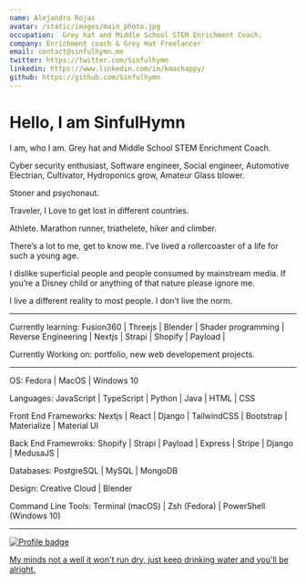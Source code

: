 ```yaml
---
name: Alejandro Rojas
avatar: /static/images/main_photo.jpg
occupation:  Grey hat and Middle School STEM Enrichment Coach.
company: Enrichment coach & Grey Hat Freelancer
email: contact@sinfulhymn.me
twitter: https://twitter.com/Sinfulhymn
linkedin: https://www.linkedin.com/in/kmachappy/
github: https://github.com/Sinfulhymn
---
```


# Hello, I am SinfulHymn

I am, who I am.
Grey hat and Middle School STEM Enrichment Coach.

Cyber security enthusiast, Software engineer, Social engineer, Automotive Electrian, Cultivator, Hydroponics grow, Amateur Glass blower.

Stoner and psychonaut.

Traveler, I Love to get lost in different countries.

Athlete. Marathon runner, triathelete, hiker and climber.

There’s a lot to me, get to know me.
I’ve lived a rollercoaster of a life for such a young age.

I dislike superficial people and people consumed by mainstream media. If you’re a Disney child or anything of that nature please ignore me.

I live a different reality to most people. I don’t live the norm.

---

Currently learning: Fusion360 | Threejs | Blender | Shader programming | Reverse Engineering | Nextjs | Strapi | Shopify | Payload |

Currently Working on: portfolio, new web developement projects.

---

OS: Fedora | MacOS | Windows 10

Languages: JavaScript | TypeScript | Python | Java | HTML | CSS

Front End Frameworks: Nextjs | React | Django | TailwindCSS | Bootstrap | Materialize | Material UI

Back End Framewroks: Shopify | Strapi | Payload | Express | Stripe | Django | MedusaJS |

Databases: PostgreSQL | MySQL | MongoDB

Design: Creative Cloud | Blender

Command Line Tools: Terminal (macOS) | Zsh (Fedora) | PowerShell (Windows 10)

---

[![Profile badge](https://www.codewars.com/users/Kmachappy/badges/small)](https://www.codewars.com/users/Kmachappy)

[My minds not a well it won't run dry, just keep drinking water and you'll be alright.](https://www.youtube.com/watch?v=DbvR_d7MDQc)
